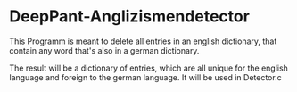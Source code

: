 # DeepPant-Anglizismendetector
This Programm is meant to delete all entries in an english dictionary, that contain any word that's also in a german dictionary.

The result will be a dictionary of entries, which are all unique for the english language and foreign to the german language.
It will be used in Detector.c
